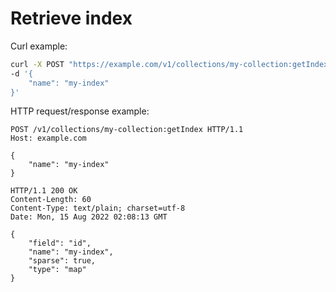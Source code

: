 # Retrieve index

Curl example:

```sh
curl -X POST "https://example.com/v1/collections/my-collection:getIndex" \
-d '{
    "name": "my-index"
}'
```


HTTP request/response example:

```http
POST /v1/collections/my-collection:getIndex HTTP/1.1
Host: example.com

{
    "name": "my-index"
}

HTTP/1.1 200 OK
Content-Length: 60
Content-Type: text/plain; charset=utf-8
Date: Mon, 15 Aug 2022 02:08:13 GMT

{
    "field": "id",
    "name": "my-index",
    "sparse": true,
    "type": "map"
}
```


